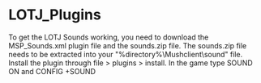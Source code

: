 # LOTJ_Plugins
To get the LOTJ Sounds working, you need to download the MSP_Sounds.xml plugin file and the sounds.zip file. 
The sounds.zip file needs to be extracted into your "%directory%\Mushclient\sound" file.
Install the plugin through file > plugins > install.
In the game type SOUND ON and CONFIG +SOUND
